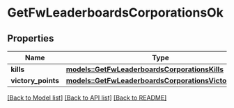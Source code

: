 # GetFwLeaderboardsCorporationsOk

## Properties

Name | Type | Description | Notes
------------ | ------------- | ------------- | -------------
**kills** | [**models::GetFwLeaderboardsCorporationsKills**](get_fw_leaderboards_corporations_kills.md) |  | 
**victory_points** | [**models::GetFwLeaderboardsCorporationsVictoryPoints**](get_fw_leaderboards_corporations_victory_points.md) |  | 

[[Back to Model list]](../README.md#documentation-for-models) [[Back to API list]](../README.md#documentation-for-api-endpoints) [[Back to README]](../README.md)


